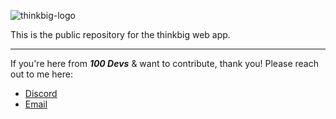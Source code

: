 ![thinkbig-logo](https://github.com/thinkbig-project/thinkbig/assets/3108516/8cb08abe-0d51-47a2-9b01-6d504ae16929)

This is the public repository for the thinkbig web app.

---

If you're here from **_100 Devs_** & want to contribute, thank you! Please reach out to me here:

* [Discord](https://discordapp.com/users/297864485996068864)
* [Email](mailto:code@garlandkey.com)
